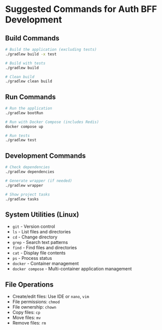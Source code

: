 # Suggested Commands for Auth BFF Development

## Build Commands
```bash
# Build the application (excluding tests)
./gradlew build -x test

# Build with tests
./gradlew build

# Clean build
./gradlew clean build
```

## Run Commands
```bash
# Run the application
./gradlew bootRun

# Run with Docker Compose (includes Redis)
docker compose up

# Run tests
./gradlew test
```

## Development Commands
```bash
# Check dependencies
./gradlew dependencies

# Generate wrapper (if needed)
./gradlew wrapper

# Show project tasks
./gradlew tasks
```

## System Utilities (Linux)
- `git` - Version control
- `ls` - List files and directories
- `cd` - Change directory
- `grep` - Search text patterns
- `find` - Find files and directories
- `cat` - Display file contents
- `ps` - Process status
- `docker` - Container management
- `docker compose` - Multi-container application management

## File Operations
- Create/edit files: Use IDE or `nano`, `vim`
- File permissions: `chmod`
- File ownership: `chown`
- Copy files: `cp`
- Move files: `mv`
- Remove files: `rm`
